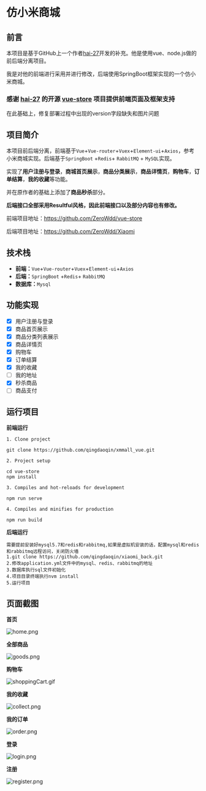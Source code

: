 # 仿小米商城

## 前言

本项目是基于GitHub上一个作者[hai-27](https://github.com/hai-27)开发的补充。他是使用vue、node.js做的前后端分离项目。

我是对他的前端进行采用并进行修改，后端使用SpringBoot框架实现的一个仿小米商城。

### 感谢 [hai-27](https://github.com/hai-27) 的开源 [vue-store](https://github.com/hai-27/vue-store) 项目提供前端页面及框架支持

在此基础上，修复部署过程中出现的version字段缺失和图片问题


## 项目简介

本项目前后端分离，前端基于`Vue`+`Vue-router`+`Vuex`+`Element-ui`+`Axios`，参考小米商城实现。后端基于`SpringBoot` +`Redis`+ `RabbitMQ` + `MySQL`实现。

实现了**用户注册与登录**，**商城首页展示**，**商品分类展示**，**商品详情页**，**购物车**，**订单结算**，**我的收藏**等功能。

并在原作者的基础上添加了**商品秒杀**部分。

**后端接口全部采用Resultful风格，因此前端接口以及部分内容也有修改。**

前端项目地址：https://github.com/ZeroWdd/vue-store

后端项目地址：https://github.com/ZeroWdd/Xiaomi

## 技术栈

- **前端：**`Vue`+`Vue-router`+`Vuex`+`Element-ui`+`Axios`
- **后端：**`SpringBoot` +`Redis`+ `RabbitMQ`
- **数据库：**`Mysql`

## 功能实现

- [x] 用户注册与登录
- [x] 商品首页展示
- [x] 商品分类列表展示
- [x] 商品详情页
- [x] 购物车
- [x] 订单结算
- [x] 我的收藏
- [ ] 我的地址
- [x] 秒杀商品
- [ ] 商品支付

## 运行项目

**前端运行**

```
1. Clone project

git clone https://github.com/qingdaoqin/xmmall_vue.git

2. Project setup

cd vue-store
npm install

3. Compiles and hot-reloads for development

npm run serve

4. Compiles and minifies for production

npm run build
```
**后端运行**

```
需要提前安装好mysql5.7和redis和rabbitmq,如果是虚拟机安装的话，配置mysql和redis和rabbitmq远程访问，关闭防火墙
1.git clone https://github.com/qingdaoqin/xiaomi_back.git
2.修改application.yml文件中的mysql、redis、rabbitmq的地址
3.数据库执行sql文件初始化
4.项目目录终端执行nvm install
5.运行项目
```

## 页面截图

**首页**

![](https://images.gitee.com/uploads/images/2020/0317/154615_cffbacfe_6502229.png "home.png")

**全部商品**

![](https://images.gitee.com/uploads/images/2020/0317/154637_fa50ca7a_6502229.png "goods.png")

**购物车**

![](https://images.gitee.com/uploads/images/2020/0317/154737_f0417e36_6502229.gif "shoppingCart.gif")

**我的收藏**

![](https://images.gitee.com/uploads/images/2020/0317/154717_e2baa55c_6502229.png "collect.png")

**我的订单**

![](https://images.gitee.com/uploads/images/2020/0317/154756_5813ae89_6502229.png "order.png")

**登录**

![](https://images.gitee.com/uploads/images/2020/0317/154814_27bcc9f1_6502229.png "login.png")

**注册**

![](https://images.gitee.com/uploads/images/2020/0317/154827_2399157d_6502229.png "register.png")


